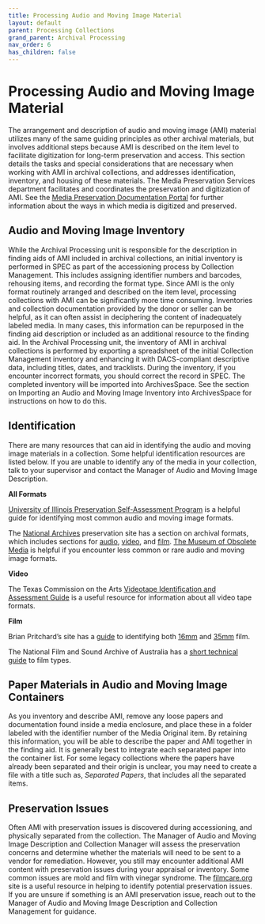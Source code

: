 ```yaml
---
title: Processing Audio and Moving Image Material
layout: default
parent: Processing Collections
grand_parent: Archival Processing
nav_order: 6
has_children: false
---
```

# **Processing Audio and Moving Image Material**
The arrangement and description of audio and moving image (AMI) material utilizes many of the same guiding principles as other archival materials, but involves additional steps because AMI is described on the item level to facilitate digitization for long-term preservation and access. This section details the tasks and special considerations that are necessary when working with AMI in archival collections, and addresses identification, inventory, and housing of these materials. The Media Preservation Services department facilitates and coordinates the preservation and digitization of AMI. See the [Media Preservation Documentation Portal](https://nypl.github.io/ami-preservation/) for further information about the ways in which media is digitized and preserved. 

## **Audio and Moving Image Inventory**
While the Archival Processing unit is responsible for the description in finding aids of AMI included in archival collections, an initial inventory is performed in SPEC as part of the accessioning process by Collection Management. This includes assigning identifier numbers and barcodes, rehousing items, and recording the format type. Since AMI is the only format routinely arranged and described on the item level, processing collections with AMI can be significantly more time consuming. Inventories and collection documentation provided by the donor or seller can be helpful, as it can often assist in deciphering the content of inadequately labeled media. In many cases, this information can be repurposed in the finding aid description or included as an additional resource to the finding aid. In the Archival Processing unit, the inventory of AMI in archival collections is performed by exporting a spreadsheet of the initial Collection Management inventory and enhancing it with DACS-compliant descriptive data, including titles, dates, and tracklists. During the inventory, if you encounter incorrect formats, you should correct the record in SPEC. The completed inventory will be imported into ArchivesSpace. See the section on Importing an Audio and Moving Image Inventory into ArchivesSpace for instructions on how to do this.

## **Identification**

There are many resources that can aid in identifying the audio and moving image materials in a collection. Some helpful identification resources are listed below. If you are unable to identify any of the media in your collection, talk to your supervisor and contact the Manager of Audio and Moving Image Description.

**All Formats**

[University of Illinois Preservation Self-Assessment Program](https://psap.library.illinois.edu/collection-id-guide/#audiovisual) is a helpful guide for identifying most common audio and moving image formats.

The [National Archives](https://www.archives.gov/preservation/formats) preservation site has a section on archival formats, which includes sections for [audio](https://www.archives.gov/preservation/formats/audio-toc.html), [video](https://www.archives.gov/preservation/formats/video-toc.html), and [film](https://www.archives.gov/preservation/formats/motion-picture-film-toc.html). [The Museum of Obsolete Media](https://obsoletemedia.org/) is helpful if you encounter less common or rare audio and moving image formats.

**Video**

The Texas Commission on the Arts [Videotape Identification and Assessment Guide](https://www.arts.texas.gov/wp-content/uploads/2012/04/video.pdf) is a useful resource for information about all video tape formats.

**Film** 

Brian Pritchard’s site has a [guide](http://www.brianpritchard.com/IMPF.htm) to identifying both [16mm](http://www.brianpritchard.com/16mm%20Identification%20Version%201.02.pdf) and [35mm](http://www.brianpritchard.com/35mm%20Film%20Identification%20Version%203.2.pdf) film.

The National Film and Sound Archive of Australia has a [short technical guide](https://www.nfsa.gov.au/preservation/guide/handbook/identification) to film types.

## **Paper Materials in Audio and Moving Image Containers**
As you inventory and describe AMI, remove any loose papers and documentation found inside a media enclosure, and place these in a folder labeled with the identifier number of the Media Original item. By retaining this information, you will be able to describe the paper and AMI together in the finding aid. It is generally best to integrate each separated paper into the container list. For some legacy collections where the papers have already been separated and their origin is unclear, you may need to create a file with a title such as, _Separated Papers_, that includes all the separated items. 

## **Preservation Issues**
Often AMI with preservation issues is discovered during accessioning, and physically separated from the collection. The Manager of Audio and Moving Image Description and Collection Manager will assess the preservation concerns and determine whether the materials will need to be sent to a vendor for remediation. However, you still may encounter additional AMI content with preservation issues during your appraisal or inventory. Some common issues are mold and film with vinegar syndrome. The [filmcare.org](https://filmcare.org/visual_decay) site is a useful resource in helping to identify potential preservation issues. If you are unsure if something is an AMI preservation issue, reach out to the Manager of Audio and Moving Image Description and Collection Management for guidance.
